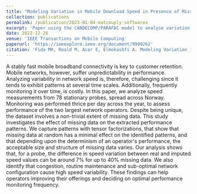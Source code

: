 ```yaml
---
title: "Modeling Variation in Mobile Download Speed in Presence of Missing Samples"
collection: publications
permalink: /publication/2023-01-04-matcouply-softwarex
excerpt: 'Paper using the CANDECOMP/PARAFAC model to analyse variation in mobile network speed in real data with missing values.'
date: 2022-12-26
venue: 'IEEE Transactions on Mobile Computing'
paperurl: 'https://ieeexplore.ieee.org/document/9999262'
citation: 'Fida MR, Roald M, Acar E, Elmokashfi A. Modeling Variation in Mobile Download Speed in Presence of Missing Samples. IEEE Transactions on Mobile Computing. 2022.'
---
```


A stably fast mobile broadband connectivity is key to customer retention. Mobile networks, however, suffer unpredictability in performance. Analyzing variability in network speed is, therefore, challenging since it tends to exhibit patterns at several time scales. Additionally, frequently monitoring it over time, is costly. In this paper, we analyze speed measurements from 78 stationary probes, spread across Norway. Monitoring was performed thrice per day across the year, to assess performance of the two largest network operators. Despite being unique, the dataset involves a non-trivial extent of missing data. This study investigates the effect of missing data on the extracted performance patterns. We capture patterns with tensor factorizations, that show that missing data at random has a minimal effect on the identified patterns, and that depending upon the determinism of an operator's performance, the acceptable size and structure of missing data varies. Our analysis shows that, for a probe, the difference in speed variation between real and imputed speed values can be around 7% for up to 40% missing data. We also identify that congestion, routine maintenance and sub-optimal network configuration cause high speed variability. These findings can help operators improving their offerings and deciding on optimal performance monitoring frequency.